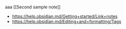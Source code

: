 aaa [[Second sample note]]

- https://help.obsidian.md/Getting+started/Link+notes
- https://help.obsidian.md/Editing+and+formatting/Tags